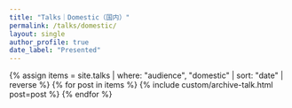 ```yaml
---
title: "Talks｜Domestic（国内）"
permalink: /talks/domestic/
layout: single
author_profile: true
date_label: "Presented"
---
```

<div class="entries-list">
{% assign items = site.talks | where: "audience", "domestic" | sort: "date" | reverse %}
{% for post in items %}
 {% include custom/archive-talk.html post=post %}
{% endfor %}
</div>
